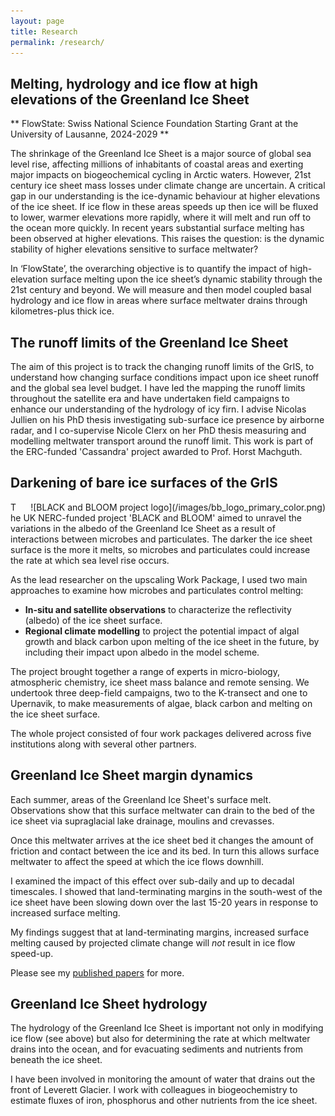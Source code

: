 ```yaml
---
layout: page
title: Research
permalink: /research/
---
```


## Melting, hydrology and ice flow at high elevations of the Greenland Ice Sheet
 
** FlowState: Swiss National Science Foundation Starting Grant at the University of Lausanne, 2024-2029 **

The shrinkage of the Greenland Ice Sheet is a major source of global sea level rise, affecting millions of inhabitants of coastal areas and exerting major impacts on biogeochemical cycling in Arctic waters. However, 21st century ice sheet mass losses under climate change are uncertain. A critical gap in our understanding is the ice-dynamic behaviour at higher elevations of the ice sheet. If ice flow in these areas speeds up then ice will be fluxed to lower, warmer elevations more rapidly, where it will melt and run off to the ocean more quickly. In recent years substantial surface melting has been observed at higher elevations. This raises the question: is the dynamic stability of higher elevations sensitive to surface meltwater?

In ‘FlowState’, the overarching objective is to quantify the impact of high-elevation surface melting upon the ice sheet’s dynamic stability through the 21st century and beyond. We will measure and then model coupled basal hydrology and ice flow in areas where surface meltwater drains through kilometres-plus thick ice. 


## The runoff limits of the Greenland Ice Sheet

The aim of this project is to track the changing runoff limits of the GrIS, to understand how changing surface conditions impact upon ice sheet runoff and the global sea level budget. I have led the mapping the runoff limits throughout the satellite era and have undertaken field campaigns to enhance our understanding of the hydrology of icy firn. I advise Nicolas Jullien on his PhD thesis investigating sub-surface ice presence by airborne radar, and I co-supervise Nicole Clerx on her PhD thesis measuring and modelling meltwater transport around the runoff limit. This work is part of the ERC-funded 'Cassandra' project awarded to Prof. Horst Machguth.


## Darkening of bare ice surfaces of the GrIS
<div style="float:right; padding-left:20px" markdown="1">
![BLACK and BLOOM project logo](/images/bb_logo_primary_color.png)
</div>

The UK NERC-funded project 'BLACK and BLOOM' aimed to unravel the variations in the albedo of the Greenland Ice Sheet as a result of interactions between microbes and particulates. The darker the ice sheet surface is the more it melts, so microbes and particulates could increase the rate at which sea level rise occurs. 

As the lead researcher on the upscaling Work Package, I used two main approaches to examine how microbes and particulates control melting:

* **In-situ and satellite observations** to characterize the reflectivity (albedo) of the ice sheet surface. 
* **Regional climate modelling** to project the potential impact of algal growth and black carbon upon melting of the ice sheet in the future, by including their impact upon albedo in the model scheme.

The project brought together a range of experts in micro-biology, atmospheric chemistry, ice sheet mass balance and remote sensing. We undertook three deep-field campaigns, two to the K-transect and one to Upernavik, to make measurements of algae, black carbon and melting on the ice sheet surface. 

The whole project consisted of four work packages delivered across five institutions along with several other partners.


## Greenland Ice Sheet margin dynamics
Each summer, areas of the Greenland Ice Sheet's surface melt. Observations show that this surface meltwater can drain to the bed of the ice sheet via supraglacial lake drainage, moulins and crevasses. 

Once this meltwater arrives at the ice sheet bed it changes the amount of friction and contact between the ice and its bed. In turn this allows surface meltwater to affect the speed at which the ice flows downhill.

I examined the impact of this effect over sub-daily and up to decadal timescales. I showed that land-terminating margins in the south-west of the ice sheet have been slowing down over the last 15-20 years in response to increased surface melting. 

My findings suggest that at land-terminating margins, increased surface melting caused by projected climate change will *not* result in ice flow speed-up.

Please see my [published papers](/publications) for more.



## Greenland Ice Sheet hydrology

The hydrology of the Greenland Ice Sheet is important not only in modifying ice flow (see above) but also for determining the rate at which meltwater drains into the ocean, and for evacuating sediments and nutrients from beneath the ice sheet. 

I have been involved in monitoring the amount of water that drains out the front of Leverett Glacier. I work with colleagues in biogeochemistry to estimate fluxes of iron, phosphorus and other nutrients from the ice sheet.


